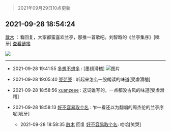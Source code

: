 > 2021年09月29日10点更新
<link rel="stylesheet" href="https://cdn.jsdelivr.net/gh/taotie6/sampleJSON@main/css/photo_show.css">
<meta name="referrer" content="no-referrer" />


 ## 2021-09-28 18:54:24 

 [㪚木](https://www.coolapk.com/feed/30324828?shareKey=OWU5NWQ4NGJiZDVlNjE1MmY1ZDQ~) ：看回复，大家都蛮喜欢兰亭，那推一首歌吧。刘智晗的《兰亭集序》[呲牙]
<a class="feed-link-url" href="https://t4.kugou.com/song.html?id=3E9yC6cy1V3" title="https://t4.kugou.com/song.html?id=3E9yC6cy1V3" target="_blank" rel="nofollow">查看链接</a> 

<div class="album">
<img class="img-item" src="https://image.coolapk.com/feed/2019/0507/23/1081091_4650_1821@280x157.gif" />
</div>

 ------- 

- 2021-09-28 19:41:55 [多想不想多](uid=1473521) : [墨镜滑稽] ![图片](https://image.coolapk.com/feed/2021/0928/19/1473521_e6625e97_9311_2722@480x480.gif)

- 2021-09-28 19:05:40 [戼戼戼](uid=4044548) : 听起来怎么一股朗读的味道[受虐滑稽] 

- 2021-09-28 18:58:56 [xuanzeee](uid=1362965) : 这词谁写的，一点都没古风的味道[受虐滑稽] 

- 2021-09-28 18:58:13 [好不容易取个名](uid=4091765) : 乍一看还以为翻唱的周杰伦的兰亭序呢[呲牙] 

    - 2021-09-28 18:58:35 [㪚木](uid=1081091) 回复 [好不容易取个名](uid=4091765): 哈哈[笑哭] 

